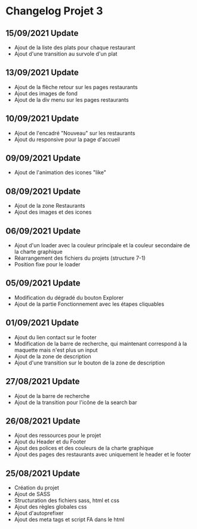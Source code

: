 # Changelog Projet 3

## 15/09/2021 Update

- Ajout de la liste des plats pour chaque restaurant
- Ajout d'une transition au survole d'un plat

## 13/09/2021 Update

- Ajout de la flèche retour sur les pages restaurants
- Ajout des images de fond
- Ajout de la div menu sur les pages restaurants

## 10/09/2021 Update

- Ajout de l'encadré "Nouveau" sur les restaurants
- Ajout du responsive pour la page d'accueil

## 09/09/2021 Update

- Ajout de l'animation des icones "like"

## 08/09/2021 Update

- Ajout de la zone Restaurants
- Ajout des images et des icones

## 06/09/2021 Update

- Ajout d'un loader avec la couleur principale et la couleur secondaire de la charte graphique
- Réarrangement des fichiers du projets (structure 7-1)
- Position fixe pour le loader

## 05/09/2021 Update

- Modification du dégradé du bouton Explorer
- Ajout de la partie Fonctionnement avec les étapes cliquables

## 01/09/2021 Update

- Ajout du lien contact sur le footer
- Modification de la barre de recherche, qui maintenant correspond à la maquette mais n'est plus un input
- Ajout de la zone de description
- Ajout d'une transition sur le bouton de la zone de description

## 27/08/2021 Update

- Ajout de la barre de recherche
- Ajout de la transition pour l'icône de la search bar

## 26/08/2021 Update

- Ajout des ressources pour le projet
- Ajout du Header et du Footer
- Ajout des polices et des couleurs de la charte graphique
- Ajout des pages des restaurants avec uniquement le header et le footer

## 25/08/2021 Update

- Création du projet
- Ajout de SASS
- Structuration des fichiers sass, html et css
- Ajout des règles globales css
- Ajout d'autoprefixer
- Ajout des meta tags et script FA dans le html